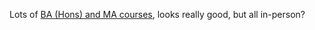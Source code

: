 Lots of [BA (Hons) and MA courses](https://www.leeds-art.ac.uk/), looks really good, but all in-person?